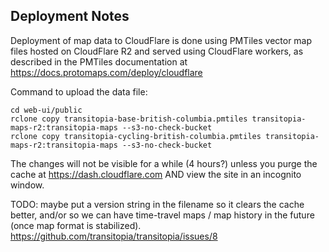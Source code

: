 ## Deployment Notes

Deployment of map data to CloudFlare is done using PMTiles vector map files
hosted on CloudFlare R2 and served using CloudFlare workers, as described in the
PMTiles documentation at https://docs.protomaps.com/deploy/cloudflare

Command to upload the data file:

    cd web-ui/public
    rclone copy transitopia-base-british-columbia.pmtiles transitopia-maps-r2:transitopia-maps --s3-no-check-bucket
    rclone copy transitopia-cycling-british-columbia.pmtiles transitopia-maps-r2:transitopia-maps --s3-no-check-bucket

The changes will not be visible for a while (4 hours?) unless you purge the cache at
https://dash.cloudflare.com AND view the site in an incognito window.

TODO: maybe put a version string in the filename so it clears the cache better,
and/or so we can have time-travel maps / map history in the future (once map
format is stabilized). https://github.com/transitopia/transitopia/issues/8
